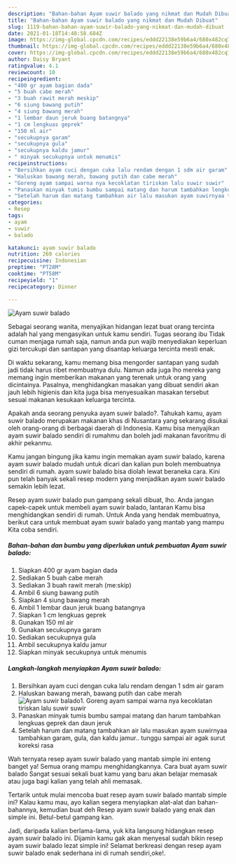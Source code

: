 ```yaml
---
description: "Bahan-bahan Ayam suwir balado yang nikmat dan Mudah Dibuat"
title: "Bahan-bahan Ayam suwir balado yang nikmat dan Mudah Dibuat"
slug: 1119-bahan-bahan-ayam-suwir-balado-yang-nikmat-dan-mudah-dibuat
date: 2021-01-18T14:48:58.684Z
image: https://img-global.cpcdn.com/recipes/eddd22138e59b6a4/680x482cq70/ayam-suwir-balado-foto-resep-utama.jpg
thumbnail: https://img-global.cpcdn.com/recipes/eddd22138e59b6a4/680x482cq70/ayam-suwir-balado-foto-resep-utama.jpg
cover: https://img-global.cpcdn.com/recipes/eddd22138e59b6a4/680x482cq70/ayam-suwir-balado-foto-resep-utama.jpg
author: Daisy Bryant
ratingvalue: 4.1
reviewcount: 10
recipeingredient:
- "400 gr ayam bagian dada"
- "5 buah cabe merah"
- "3 buah rawit merah meskip"
- "6 siung bawang putih"
- "4 siung bawang merah"
- "1 lembar daun jeruk buang batangnya"
- "1 cm lengkuas geprek"
- "150 ml air"
- "secukupnya garam"
- "secukupnya gula"
- "secukupnya kaldu jamur"
- " minyak secukupnya untuk menumis"
recipeinstructions:
- "Bersihkan ayam cuci dengan cuka lalu rendam dengan 1 sdm air garam"
- "Haluskan bawang merah, bawang putih dan cabe merah"
- "Goreng ayam sampai warna nya kecoklatan tiriskan lalu suwir suwir"
- "Panaskan minyak tumis bumbu sampai matang dan harum tambahkan lengkuas geprek dan daun jeruk"
- "Setelah harum dan matang tambahkan air lalu masukan ayam suwirnyaa tambahkan garam, gula, dan kaldu jamur.. tunggu sampai air agak surut koreksi rasa"
categories:
- Resep
tags:
- ayam
- suwir
- balado

katakunci: ayam suwir balado 
nutrition: 269 calories
recipecuisine: Indonesian
preptime: "PT28M"
cooktime: "PT58M"
recipeyield: "1"
recipecategory: Dinner

---
```



![Ayam suwir balado](https://img-global.cpcdn.com/recipes/eddd22138e59b6a4/680x482cq70/ayam-suwir-balado-foto-resep-utama.jpg)

Sebagai seorang wanita, menyajikan hidangan lezat buat orang tercinta adalah hal yang mengasyikan untuk kamu sendiri. Tugas seorang ibu Tidak cuman menjaga rumah saja, namun anda pun wajib menyediakan keperluan gizi tercukupi dan santapan yang disantap keluarga tercinta mesti enak.

Di waktu  sekarang, kamu memang bisa mengorder santapan yang sudah jadi tidak harus ribet membuatnya dulu. Namun ada juga lho mereka yang memang ingin memberikan makanan yang terenak untuk orang yang dicintainya. Pasalnya, menghidangkan masakan yang dibuat sendiri akan jauh lebih higienis dan kita juga bisa menyesuaikan masakan tersebut sesuai makanan kesukaan keluarga tercinta. 



Apakah anda seorang penyuka ayam suwir balado?. Tahukah kamu, ayam suwir balado merupakan makanan khas di Nusantara yang sekarang disukai oleh orang-orang di berbagai daerah di Indonesia. Kamu bisa menyajikan ayam suwir balado sendiri di rumahmu dan boleh jadi makanan favoritmu di akhir pekanmu.

Kamu jangan bingung jika kamu ingin memakan ayam suwir balado, karena ayam suwir balado mudah untuk dicari dan kalian pun boleh membuatnya sendiri di rumah. ayam suwir balado bisa diolah lewat beraneka cara. Kini pun telah banyak sekali resep modern yang menjadikan ayam suwir balado semakin lebih lezat.

Resep ayam suwir balado pun gampang sekali dibuat, lho. Anda jangan capek-capek untuk membeli ayam suwir balado, lantaran Kamu bisa menghidangkan sendiri di rumah. Untuk Anda yang hendak membuatnya, berikut cara untuk membuat ayam suwir balado yang mantab yang mampu Kita coba sendiri.

<!--inarticleads1-->

##### Bahan-bahan dan bumbu yang diperlukan untuk pembuatan Ayam suwir balado:

1. Siapkan 400 gr ayam bagian dada
1. Sediakan 5 buah cabe merah
1. Sediakan 3 buah rawit merah (me:skip)
1. Ambil 6 siung bawang putih
1. Siapkan 4 siung bawang merah
1. Ambil 1 lembar daun jeruk buang batangnya
1. Siapkan 1 cm lengkuas geprek
1. Gunakan 150 ml air
1. Gunakan secukupnya garam
1. Sediakan secukupnya gula
1. Ambil secukupnya kaldu jamur
1. Siapkan  minyak secukupnya untuk menumis




<!--inarticleads2-->

##### Langkah-langkah menyiapkan Ayam suwir balado:

1. Bersihkan ayam cuci dengan cuka lalu rendam dengan 1 sdm air garam
1. Haluskan bawang merah, bawang putih dan cabe merah
<img src="https://img-global.cpcdn.com/steps/df1fcc55d47980fb/160x128cq70/ayam-suwir-balado-langkah-memasak-2-foto.jpg" alt="Ayam suwir balado">1. Goreng ayam sampai warna nya kecoklatan tiriskan lalu suwir suwir
1. Panaskan minyak tumis bumbu sampai matang dan harum tambahkan lengkuas geprek dan daun jeruk
1. Setelah harum dan matang tambahkan air lalu masukan ayam suwirnyaa tambahkan garam, gula, dan kaldu jamur.. tunggu sampai air agak surut koreksi rasa




Wah ternyata resep ayam suwir balado yang mantab simple ini enteng banget ya! Semua orang mampu menghidangkannya. Cara buat ayam suwir balado Sangat sesuai sekali buat kamu yang baru akan belajar memasak atau juga bagi kalian yang telah ahli memasak.

Tertarik untuk mulai mencoba buat resep ayam suwir balado mantab simple ini? Kalau kamu mau, ayo kalian segera menyiapkan alat-alat dan bahan-bahannya, kemudian buat deh Resep ayam suwir balado yang enak dan simple ini. Betul-betul gampang kan. 

Jadi, daripada kalian berlama-lama, yuk kita langsung hidangkan resep ayam suwir balado ini. Dijamin kamu gak akan menyesal sudah bikin resep ayam suwir balado lezat simple ini! Selamat berkreasi dengan resep ayam suwir balado enak sederhana ini di rumah sendiri,oke!.

